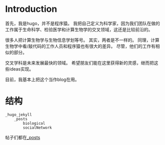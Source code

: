 
# Introduction
首先，我是hugo，并不是程序猿。
我把自己定义为科学家，因为我们团队在做的工作属于生命科学、检验医学和计算生物学的交叉领域，这还是比较前沿的。

很多人把计算生物学与生物信息学划等号。
其实，两者是不一样的。
同理，计算生物学中看/敲代码的工作人员和程序猿也有很大的差异。
尽管，他们的工作有相似的部分。

交叉学科是未来发展最快的领域。
希望朋友们能在这里获得新的灵感，继而把这些ideas实现。

目前，我基本上把这个当作blog在用。

# 结构

    _hugo_jekyll
        _posts
            biological
            socialNetwork

帖子们都在[_posts](_posts)


